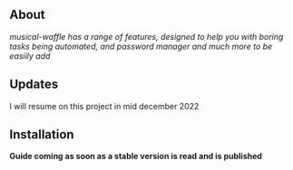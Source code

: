## About

_musical-waffle has a range of features, designed to help you with boring tasks being automated, and password manager and much more to be easiily add_

## Updates

I will resume on this project in mid december 2022

## Installation


__Guide coming as soon as a stable version is read and is published__
